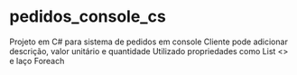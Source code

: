 # pedidos_console_cs
Projeto em C# para sistema de pedidos em console
Cliente pode adicionar descrição, valor unitário e quantidade
Utilizado propriedades como List <> e laço Foreach
